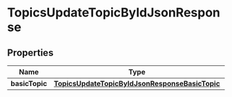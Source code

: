 

# TopicsUpdateTopicByIdJsonResponse


## Properties

| Name | Type | Description | Notes |
|------------ | ------------- | ------------- | -------------|
|**basicTopic** | [**TopicsUpdateTopicByIdJsonResponseBasicTopic**](TopicsUpdateTopicByIdJsonResponseBasicTopic.md) |  |  [optional] |



